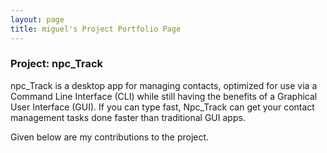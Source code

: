 ```yaml
---
layout: page
title: miguel's Project Portfolio Page
---
```


### Project: npc_Track

npc_Track is a desktop app for managing contacts, optimized for use via a Command Line Interface (CLI) while still 
having the benefits of a Graphical User Interface (GUI). If you can type fast, Npc_Track can get your contact 
management tasks done faster than traditional GUI apps.

Given below are my contributions to the project.
